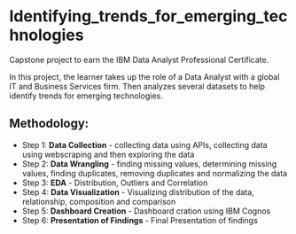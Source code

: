 # Identifying_trends_for_emerging_technologies
Capstone project to earn the IBM Data Analyst Professional Certificate.

In this project, the learner takes up the role of a Data Analyst with a global IT and Business Services firm. Then analyzes several datasets to help identify trends for emerging technologies. 


## Methodology:
- Step 1: **Data Collection** - collecting data using APIs, collecting data using webscraping and then exploring the data
- Step 2: **Data Wrangling** - finding missing values, determining missing values, finding duplicates, removing duplicates and normalizing the data
- Step 3: **EDA** - Distribution, Outliers and Correlation
- Step 4: **Data Visualization** - Visualizing distribution of the data, relationship, composition and comparison
- Step 5: **Dashboard Creation** - Dashboard cration using IBM Cognos
- Step 6: **Presentation of Findings** - Final Presentation of findings
